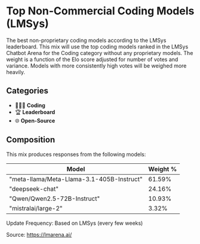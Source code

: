 # Top Non-Commercial Coding Models (LMSys)

The best non-proprietary coding models according to the LMSys leaderboard. This mix will use the top coding models ranked in the LMSys Chatbot Arena for the Coding category without any proprietary models. The weight is a function of the Elo score adjusted for number of votes and variance. Models with more consistently high votes will be weighed more heavily.

## Categories

- 👩🏽‍💻 **Coding**
- 🏆 **Leaderboard**
- 🌐 **Open-Source**

## Composition

This mix produces responses from the following models:

| Model                                     | Weight % |
| ----------------------------------------- | -------- |
| "meta-llama/Meta-Llama-3.1-405B-Instruct" | 61.59%   |
| "deepseek-chat"                           | 24.16%   |
| "Qwen/Qwen2.5-72B-Instruct"               | 10.93%   |
| "mistralai/large-2"                       | 3.32%    |

Update Frequency: Based on LMSys (every few weeks)

Source: <https://lmarena.ai/>
